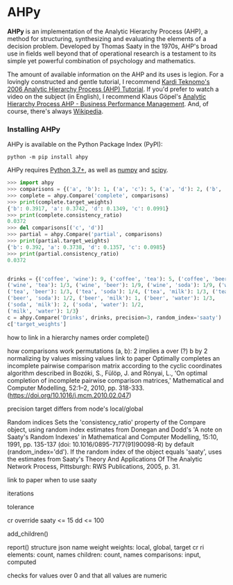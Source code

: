 # AHPy

**AHPy** is an implementation of the Analytic Hierarchy Process (AHP), a method for structuring, synthesizing and evaluating the elements of a decision problem. Developed by Thomas Saaty in the 1970s, AHP's broad use in fields well beyond that of operational research is a testament to its simple yet powerful combination of psychology and mathematics.

The amount of available information on the AHP and its uses is legion. For a lovingly constructed and gentle tutorial, I recommend [Kardi Teknomo's 2006 Analytic Hierarchy Process (AHP) Tutorial](https://people.revoledu.com/kardi/tutorial/AHP/AHP.htm).
If you'd prefer to watch a video on the subject (in English), I recommend Klaus Göpel's [Analytic Hierarchy Process AHP - Business Performance Management](https://www.youtube.com/watch?v=18GWVtVAAzs).
And, of course, there's always [Wikipedia](https://en.wikipedia.org/wiki/Analytic_hierarchy_process).

### Installing AHPy

AHPy is available on the Python Package Index (PyPI):

```
python -m pip install ahpy
```

AHPy requires [Python 3.7+](https://www.python.org/), as well as [numpy](https://numpy.org/) and [scipy](https://scipy.org/).


```python
>>> import ahpy
>>> comparisons = {('a', 'b'): 1, ('a', 'c'): 5, ('a', 'd'): 2, ('b', 'c'): 3, ('b', 'd'): 4, ('c', 'd'): 3/4}
>>> complete = ahpy.Compare('complete', comparisons)
>>> print(complete.target_weights)
{'b': 0.3917, 'a': 0.3742, 'd': 0.1349, 'c': 0.0991}
>>> print(complete.consistency_ratio)
0.0372
>>> del comparisons[('c', 'd')]
>>> partial = ahpy.Compare('partial', comparisons)
>>> print(partial.target_weights)
{'b': 0.392, 'a': 0.3738, 'd': 0.1357, 'c': 0.0985}
>>> print(partial.consistency_ratio)
0.0372



```



```python
drinks = {('coffee', 'wine'): 9, ('coffee', 'tea'): 5, ('coffee', 'beer'): 2, ('coffee', 'soda'): 1, ('coffee', 'milk'): 1, ('coffee', 'water'): 1/2,
('wine', 'tea'): 1/3, ('wine', 'beer'): 1/9, ('wine', 'soda'): 1/9, ('wine', 'milk'): 1/9, ('wine', 'water'): 1/9,
('tea', 'beer'): 1/3, ('tea', 'soda'): 1/4, ('tea', 'milk'): 1/3, ('tea', 'water'): 1/9,
('beer', 'soda'): 1/2, ('beer', 'milk'): 1, ('beer', 'water'): 1/3,
('soda', 'milk'): 2, ('soda', 'water'): 1/2,
('milk', 'water'): 1/3}
c = ahpy.Compare('Drinks', drinks, precision=3, random_index='saaty')
c['target_weights']
```


how to link in a hierarchy
names
order
complete()

how comparisons work
permutations
(a, b): 2 implies a over (?) b by 2
normalizing by values
missing values
link to paper
Optimally completes an incomplete pairwise comparison matrix according to the cyclic coordinates algorithm described in
        Bozóki, S., Fülöp, J. and Rónyai, L., 'On optimal completion of incomplete pairwise comparison matrices,'
        Mathematical and Computer Modelling, 52:1–2, 2010, pp. 318-333. (https://doi.org/10.1016/j.mcm.2010.02.047)
        

precision
target differs from node's local/global

Random indices
Sets the 'consistency_ratio' property of the Compare object, using random index estimates from
        Donegan and Dodd's 'A note on Saaty's Random Indexes' in Mathematical and Computer Modelling,
        15:10, 1991, pp. 135-137 (doi: 10.1016/0895-7177(91)90098-R) by default (random_index='dd').
        If the random index of the object equals 'saaty', uses the estimates from
        Saaty's Theory And Applications Of The Analytic Network Process, Pittsburgh: RWS Publications, 2005, p. 31.
        
link to paper
when to use saaty

iterations

tolerance

cr override
saaty <= 15
dd <= 100

add_children()

report()
structure
json
name
weight
weights: local, global, target
cr
ri
elements: count, names
children: count, names
comparisons: input, computed

checks for values over 0 and that all values are numeric
